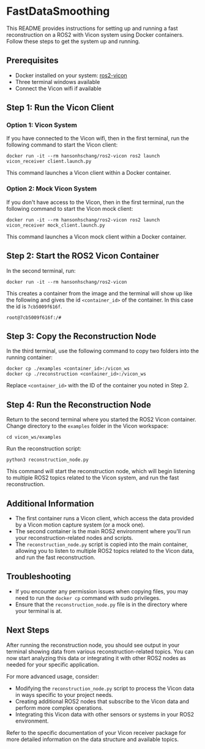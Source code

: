 # FastDataSmoothing

This README provides instructions for setting up and running a fast reconstruction on a ROS2 with Vicon system using Docker containers. Follow these steps to get the system up and running.

## Prerequisites

- Docker installed on your system: [ros2-vicon](https://github.com/hanson-hschang/ros2-vicon)
- Three terminal windows available
- Connect the Vicon wifi if available

## Step 1: Run the Vicon Client 

### Option 1: Vicon System
If you have connected to the Vicon wifi, then in the first terminal, run the following command to start the Vicon client:
```
docker run -it --rm hansonhschang/ros2-vicon ros2 launch vicon_receiver client.launch.py
```
This command launches a Vicon client within a Docker container.

### Option 2: Mock Vicon System
If you don't have access to the Vicon,  then in the first terminal, run the following command to start the Vicon mock client:
```
docker run -it --rm hansonhschang/ros2-vicon ros2 launch vicon_receiver mock_client.launch.py
```
This command launches a Vicon mock client within a Docker container.

## Step 2: Start the ROS2 Vicon Container

In the second terminal, run:
```
docker run -it --rm hansonhschang/ros2-vicon
```
This creates a container from the image and the terminal will show up like the following and gives the id `<container_id>` of the container. 
In this case the id is `7cb5009f616f`.
```
root@7cb5009f616f:/#  
```

## Step 3: Copy the Reconstruction Node

In the third terminal, use the following command to copy two folders into the running container:
```
docker cp ./examples <container_id>:/vicon_ws
docker cp ./reconstruction <container_id>:/vicon_ws
```
Replace `<container_id>` with the ID of the container you noted in Step 2.

## Step 4: Run the Reconstruction Node

Return to the second terminal where you started the ROS2 Vicon container. 
Change directory to the `examples` folder in the Vicon workspace:
```
cd vicon_ws/examples
```
Run the reconstruction script:
```
python3 reconstruction_node.py
```
This command will start the reconstruction node, which will begin listening to multiple ROS2 topics related to the Vicon system, and run the fast reconstruction.

## Additional Information

- The first container runs a Vicon client, which access the data provided by a Vicon motion capture system (or a mock one).
- The second container is the main ROS2 environment where you'll run your reconstruction-related nodes and scripts.
- The `reconstruction_node.py` script is copied into the main container, allowing you to listen to multiple ROS2 topics related to the Vicon data, and run the fast reconstruction.

## Troubleshooting

- If you encounter any permission issues when copying files, you may need to run the `docker cp` command with sudo privileges.
- Ensure that the `reconstruction_node.py` file is in the directory where your terminal is at.

## Next Steps

After running the reconstruction node, you should see output in your terminal showing data from various reconstruction-related topics. You can now start analyzing this data or integrating it with other ROS2 nodes as needed for your specific application.

For more advanced usage, consider:
- Modifying the `reconstruction_node.py` script to process the Vicon data in ways specific to your project needs.
- Creating additional ROS2 nodes that subscribe to the Vicon data and perform more complex operations.
- Integrating this Vicon data with other sensors or systems in your ROS2 environment.

Refer to the specific documentation of your Vicon receiver package for more detailed information on the data structure and available topics.

